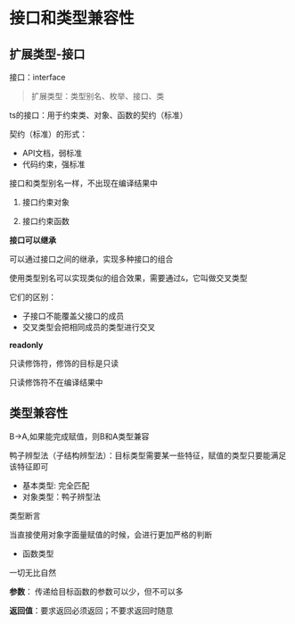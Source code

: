 <!--
 * @Descripttion: 
 * @version: 
 * @Author: WangQing
 * @email: 2749374330@qq.com
 * @Date: 2020-01-15 14:53:35
 * @LastEditors: WangQing
 * @LastEditTime: 2020-01-15 16:13:09
 -->
# 接口和类型兼容性

## 扩展类型-接口

接口：interface

> 扩展类型：类型别名、枚举、接口、类

ts的接口：用于约束类、对象、函数的契约（标准）

契约（标准）的形式：

- API文档，弱标准
- 代码约束，强标准

接口和类型别名一样，不出现在编译结果中

1. 接口约束对象

2. 接口约束函数

**接口可以继承**

可以通过接口之间的继承，实现多种接口的组合

使用类型别名可以实现类似的组合效果，需要通过```&```，它叫做交叉类型

它们的区别：
- 子接口不能覆盖父接口的成员
- 交叉类型会把相同成员的类型进行交叉

**readonly**

只读修饰符，修饰的目标是只读

只读修饰符不在编译结果中

## 类型兼容性

B->A,如果能完成赋值，则B和A类型兼容

鸭子辨型法（子结构辨型法）：目标类型需要某一些特征，赋值的类型只要能满足该特征即可

- 基本类型: 完全匹配
- 对象类型：鸭子辨型法

类型断言

当直接使用对象字面量赋值的时候，会进行更加严格的判断

- 函数类型

一切无比自然

**参数**： 传递给目标函数的参数可以少，但不可以多

**返回值**：要求返回必须返回；不要求返回时随意